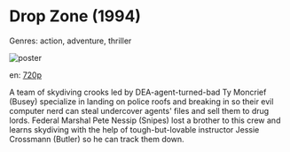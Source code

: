 # Drop Zone (1994)

Genres: action, adventure, thriller

![poster](http://image.tmdb.org/t/p/w500/pVgdUHeIVEILyRISE4ysA8I6a8T.jpg)

en:
  [720p](magnet:?xt=urn:btih:71800A36FAACD605CF37044974305F2C26C4BE22&tr=udp://glotorrents.pw:6969/announce&tr=udp://tracker.opentrackr.org:1337/announce&tr=udp://torrent.gresille.org:80/announce&tr=udp://tracker.openbittorrent.com:80&tr=udp://tracker.coppersurfer.tk:6969&tr=udp://tracker.leechers-paradise.org:6969&tr=udp://p4p.arenabg.ch:1337&tr=udp://tracker.internetwarriors.net:1337)
  


A team of skydiving crooks led by DEA-agent-turned-bad Ty Moncrief (Busey) specialize in landing on police roofs and breaking in so their evil computer nerd can steal undercover agents' files and sell them to drug lords. Federal Marshal Pete Nessip (Snipes) lost a brother to this crew and learns skydiving with the help of tough-but-lovable instructor Jessie Crossmann (Butler) so he can track them down.